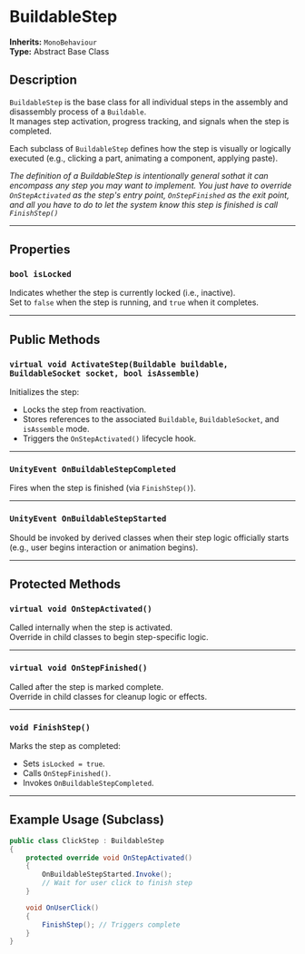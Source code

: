 # BuildableStep

**Inherits:** `MonoBehaviour`  
**Type:** Abstract Base Class

## Description

`BuildableStep` is the base class for all individual steps in the assembly and disassembly process of a `Buildable`.  
It manages step activation, progress tracking, and signals when the step is completed.

Each subclass of `BuildableStep` defines how the step is visually or logically executed (e.g., clicking a part, animating a component, applying paste).

*The definition of a BuildableStep is intentionally general sothat it can encompass any step you may want to implement. You just have to override `OnStepActivated` as the step's entry point, `OnStepFinished` as the exit point, and all you have to do to let the system know this step is finished is call `FinishStep()`*

---

## Properties

### `bool isLocked`
Indicates whether the step is currently locked (i.e., inactive).  
Set to `false` when the step is running, and `true` when it completes.

---

## Public Methods

### `virtual void ActivateStep(Buildable buildable, BuildableSocket socket, bool isAssemble)`
Initializes the step:
- Locks the step from reactivation.
- Stores references to the associated `Buildable`, `BuildableSocket`, and `isAssemble` mode.
- Triggers the `OnStepActivated()` lifecycle hook.

---

### `UnityEvent OnBuildableStepCompleted`
Fires when the step is finished (via `FinishStep()`).

---

### `UnityEvent OnBuildableStepStarted`
Should be invoked by derived classes when their step logic officially starts (e.g., user begins interaction or animation begins).

---

## Protected Methods

### `virtual void OnStepActivated()`
Called internally when the step is activated.  
Override in child classes to begin step-specific logic.

---

### `virtual void OnStepFinished()`
Called after the step is marked complete.  
Override in child classes for cleanup logic or effects.

---

### `void FinishStep()`
Marks the step as completed:
- Sets `isLocked = true`.
- Calls `OnStepFinished()`.
- Invokes `OnBuildableStepCompleted`.

---

## Example Usage (Subclass)

```csharp
public class ClickStep : BuildableStep
{
    protected override void OnStepActivated()
    {
        OnBuildableStepStarted.Invoke();
        // Wait for user click to finish step
    }

    void OnUserClick()
    {
        FinishStep(); // Triggers complete
    }
}
